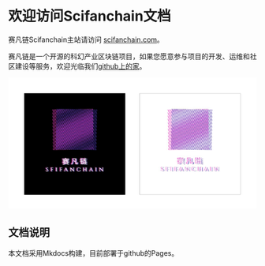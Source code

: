 # 欢迎访问Scifanchain文档

赛凡链Scifanchain主站请访问 [scifanchain.com](https://scifanchain.com)。

赛凡链是一个开源的科幻产业区块链项目，如果您愿意参与项目的开发、运维和社区建设等服务，欢迎光临我们[github上的家](https://github.com/scifanchain/web)。

![Logo](../images/logo_new.png)

## 文档说明

本文档采用Mkdocs构建，目前部署于github的Pages。


